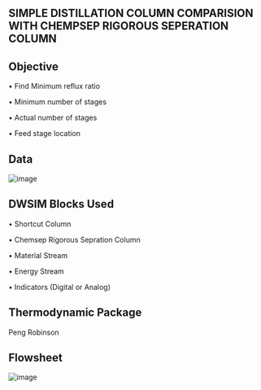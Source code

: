 ## SIMPLE DISTILLATION COLUMN COMPARISION WITH CHEMPSEP RIGOROUS SEPERATION COLUMN

## Objective

•	Find Minimum reflux ratio

•	Minimum number of stages

•	Actual number of stages

•	Feed stage location

## Data

![image](https://user-images.githubusercontent.com/87890409/201457233-f880bc9e-8081-41d7-ba5f-68531ea14a5f.png)

## DWSIM Blocks Used

•	Shortcut Column

• Chemsep Rigorous Sepration Column

•	Material Stream

•	Energy Stream

•	Indicators (Digital or Analog) 

## Thermodynamic Package

Peng Robinson

## Flowsheet

![image](https://user-images.githubusercontent.com/87890409/201457291-3ba7ab9a-c6a2-4e16-94af-b9542697297d.png)

